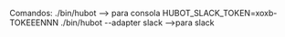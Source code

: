
Comandos:
./bin/hubot --> para consola
HUBOT_SLACK_TOKEN=xoxb-TOKEEENNN ./bin/hubot --adapter slack -->para slack
